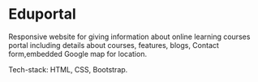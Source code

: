 # Eduportal
 Responsive website for giving information about online learning courses portal including details about courses, features, blogs,
 Contact form,embedded Google map for location.

 Tech-stack: HTML, CSS, Bootstrap.
